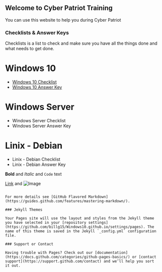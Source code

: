 ## Welcome to Cyber Patriot Training

You can use this website to help you during Cyber Patriot

### Checklists & Answer Keys

Checklists is a list to check and make sure you have all the things done and what needs to get done.

# Windows 10
- [Windows 10 Checklist](dan-w10.png)
- [Windows 10 Answer Key](CP-XIV_Windows10_Training_Answer_Key.pdf)
# Windows Server
- Windows Server Checklist
- Windows Server Answer Key
# Linix - Debian
- Linix - Debian Checklist
- Linix - Debian Answer Key

**Bold** and _Italic_ and `Code` text

[Link](url) and ![Image](src)
```

For more details see [GitHub Flavored Markdown](https://guides.github.com/features/mastering-markdown/).

### Jekyll Themes

Your Pages site will use the layout and styles from the Jekyll theme you have selected in your [repository settings](https://github.com/billg15/Windows10.github.io/settings/pages). The name of this theme is saved in the Jekyll `_config.yml` configuration file.

### Support or Contact

Having trouble with Pages? Check out our [documentation](https://docs.github.com/categories/github-pages-basics/) or [contact support](https://support.github.com/contact) and we’ll help you sort it out.
